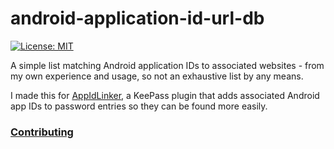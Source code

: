 # android-application-id-url-db
[![License: MIT](https://img.shields.io/badge/License-MIT-yellow.svg)](https://opensource.org/licenses/MIT)

A simple list matching Android application IDs to associated websites - from my own experience and usage, so not an exhaustive list by any means.

I made this for [AppIdLinker](https://github.com/zedseven/AppIdLinker), a KeePass plugin that adds associated Android app IDs to password entries so they can be found more easily.

### [Contributing](CONTRIBUTING.md)
